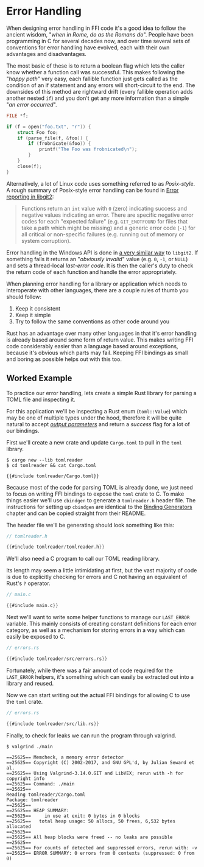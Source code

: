 # Error Handling

When designing error handling in FFI code it's a good idea to follow the ancient
wisdom, "*when in Rome, do as the Romans do*". People have been programming in C
for several decades now, and over time several sets of conventions for error
handling have evolved, each with their own advantages and disadvantages.

The most basic of these is to return a boolean flag which lets the caller know
whether a function call was successful. This makes following the "*happy path*"
very easy, each fallible function just gets called as the condition of an if
statement and any errors will short-circuit to the end. The downsides of this
method are rightward drift (every fallible operation adds another nested `if`)
and you don't get any more information than a simple "*an error occurred*".

```c
FILE *f;

if (f = open("foo.txt", "r")) {
    struct Foo foo;
    if (parse_file(f, &foo)) {
        if (frobnicate(&foo)) {
            printf("The Foo was frobnicated\n");
        }
    }
    close(f);
}
```

Alternatively, a lot of Linux code uses something referred to as *Posix-style*.
A rough summary of Posix-style error handling can be found in
[Error reporting in libgit2]:

> Functions return an `int` value with `0` (zero) indicating success and
> negative values indicating an error. There are specific negative error codes
> for each "expected failure" (e.g. `GIT_ENOTFOUND` for files that take a path
> which might be missing) and a generic error code (`-1`) for all critical or
> non-specific failures (e.g. running out of memory or system corruption).

Error handling in the Windows API is done in [a very similar way][winapi] to
`libgit2`. If something fails it returns an "*obviously invalid*" value (e.g.
`0`, `-1`, or `NULL`) and sets a thread-local *last-error code*. It is then the
caller's duty to check the return code of each function and handle the error
appropriately.

When planning error handling for a library or application which needs to
interoperate with other languages, there are a couple rules of thumb you should
follow:

1. Keep it consistent
2. Keep it simple
3. Try to follow the same conventions as other code around you

Rust has an advantage over many other languages in that it's error handling is
already based around some form of return value. This makes writing FFI code
considerably easier than a language based around exceptions, because it's
obvious which parts may fail. Keeping FFI bindings as small and boring as
possible helps out with this too.

## Worked Example

To practice our error handling, lets create a simple Rust library for parsing a
TOML file and inspecting it.

For this application we'll be inspecting a Rust enum (`toml::Value`) which may
be one of multiple types under the hood, therefore it will be quite natural to
accept [*output parameters*] and return a *success* flag for a lot of our
bindings.

First we'll create a new crate and update `Cargo.toml` to pull in the `toml`
library.

```console
$ cargo new --lib tomlreader
$ cd tomlreader && cat Cargo.toml

{{#include tomlreader/Cargo.toml}}
```

Because most of the code for parsing TOML is already done, we just need to focus
on writing FFI bindings to expose the `toml` crate to C. To make things easier
we'll use `cbindgen` to generate a `tomlreader.h` header file. The instructions
for setting up `cbindgen` are identical to the [Binding Generators] chapter and
can be copied straight from their README.

The header file we'll be generating should look something like this:

```c
// tomlreader.h

{{#include tomlreader/tomlreader.h}}
```

We'll also need a C program to call our TOML reading library.

Its length may seem a little intimidating at first, but the vast majority of
code is due to explicitly checking for errors and C not having an equivalent of
Rust's `?` operator.

```c
// main.c

{{#include main.c}}
```

Next we'll want to write some helper functions to manage our `LAST_ERROR`
variable. This mainly consists of creating constant definitions for each error
category, as well as a mechanism for storing errors in a way which can easily
be exposed to C.

```rust
// errors.rs

{{#include tomlreader/src/errors.rs}}
```

Fortunately, while there was a fair amount of code required for the `LAST_ERROR`
helpers, it's something which can easily be extracted out into a library and
reused.

Now we can start writing out the actual FFI bindings for allowing C to use the
`toml` crate.

```rust
// errors.rs

{{#include tomlreader/src/lib.rs}}
```

Finally, to check for leaks we can run the program through valgrind.

```console
$ valgrind ./main

==25625== Memcheck, a memory error detector
==25625== Copyright (C) 2002-2017, and GNU GPL'd, by Julian Seward et al.
==25625== Using Valgrind-3.14.0.GIT and LibVEX; rerun with -h for copyright info
==25625== Command: ./main
==25625==
Reading tomlreader/Cargo.toml
Package: tomlreader
==25625==
==25625== HEAP SUMMARY:
==25625==     in use at exit: 0 bytes in 0 blocks
==25625==   total heap usage: 50 allocs, 50 frees, 6,532 bytes allocated
==25625==
==25625== All heap blocks were freed -- no leaks are possible
==25625==
==25625== For counts of detected and suppressed errors, rerun with: -v
==25625== ERROR SUMMARY: 0 errors from 0 contexts (suppressed: 0 from 0)
```

[ffi_helpers]: https://crates.io/crates/ffi_helpers
[libgit2]: https://github.com/libgit2/libgit2/blob/master/docs/error-handling.md
[Error reporting in libgit2]: https://github.com/libgit2/libgit2/blob/master/docs/error-handling.md
[winapi]: https://docs.microsoft.com/en-au/windows/desktop/Debug/last-error-code
[Binding Generators]: ../binding-generators/index.md
[*output parameters*]: https://en.wikipedia.org/wiki/Parameter_(computer_programming)#Output_parameters
